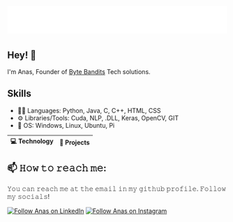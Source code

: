 <h1 align="center">
  <img src="https://github.com/anasicy/anasicy/blob/main/name.svg" alt="Anas Ahmmed" />
</h1>

## Hey! 👋
I'm Anas, Founder of [Byte Bandits](https://bytebandits.in/) Tech solutions.

## Skills
- 👨‍💻 Languages: Python, Java, C, C++, HTML, CSS
- ⚙️ Libraries/Tools: Cuda, NLP, .DLL, Keras, OpenCV, GIT
- 💽 OS: Windows, Linux, Ubuntu, Pi

| 💻 **Technology** | 🚀 **Projects** |
| - | - |

## 📫 𝙷𝚘𝚠 𝚝𝚘 𝚛𝚎𝚊𝚌𝚑 𝚖𝚎:
𝚈𝚘𝚞 𝚌𝚊𝚗 𝚛𝚎𝚊𝚌𝚑 𝚖𝚎 𝚊𝚝 𝚝𝚑𝚎 𝚎𝚖𝚊𝚒𝚕 𝚒𝚗 𝚖𝚢 𝚐𝚒𝚝𝚑𝚞𝚋 𝚙𝚛𝚘𝚏𝚒𝚕𝚎. 𝙵𝚘𝚕𝚕𝚘𝚠 𝚖𝚢 𝚜𝚘𝚌𝚒𝚊𝚕𝚜!

[<img src="https://github.com/anasicy/Readme/blob/main/linkedin.png" height="40em" align="center" alt="Follow Anas on LinkedIn" title="Follow Anas on LinkedIn"/>](https://www.linkedin.com/in/anas-ahmmed-m-6b5ab3291/)
[<img src="https://github.com/anasicy/Readme/blob/main/instagram.svg" height="40em" align="center" alt="Follow Anas on Instagram" title="Follow Anas on Instagram"/>](https://www.instagram.com/iconic._icy/)
